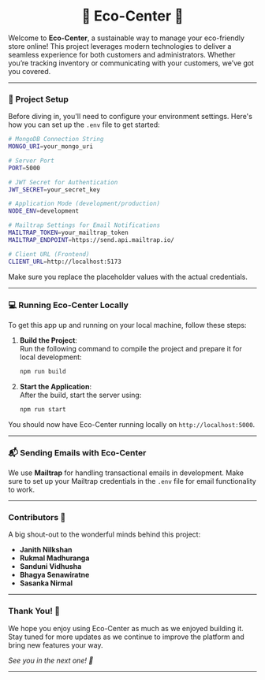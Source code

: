 <h1 align="center">🌿 Eco-Center 🌿</h1>

Welcome to **Eco-Center**, a sustainable way to manage your eco-friendly store online! This project leverages modern technologies to deliver a seamless experience for both customers and administrators. Whether you’re tracking inventory or communicating with your customers, we’ve got you covered.

---

### 🚀 Project Setup

Before diving in, you'll need to configure your environment settings. Here's how you can set up the `.env` file to get started:

```bash
# MongoDB Connection String
MONGO_URI=your_mongo_uri

# Server Port
PORT=5000

# JWT Secret for Authentication
JWT_SECRET=your_secret_key

# Application Mode (development/production)
NODE_ENV=development

# Mailtrap Settings for Email Notifications
MAILTRAP_TOKEN=your_mailtrap_token
MAILTRAP_ENDPOINT=https://send.api.mailtrap.io/

# Client URL (Frontend)
CLIENT_URL=http://localhost:5173
```

Make sure you replace the placeholder values with the actual credentials.

---

### 💻 Running Eco-Center Locally

To get this app up and running on your local machine, follow these steps:

1. **Build the Project**:  
   Run the following command to compile the project and prepare it for local development:
   ```bash
   npm run build
   ```

2. **Start the Application**:  
   After the build, start the server using:
   ```bash
   npm run start
   ```

You should now have Eco-Center running locally on `http://localhost:5000`.

---

### 📬 Sending Emails with Eco-Center

We use **Mailtrap** for handling transactional emails in development. Make sure to set up your Mailtrap credentials in the `.env` file for email functionality to work.

---

### Contributors 🌟

A big shout-out to the wonderful minds behind this project:

- **Janith Nilkshan**
- **Rukmal Madhuranga**
- **Sanduni Vidhusha**
- **Bhagya Senawiratne**
- **Sasanka Nirmal**

---

### Thank You! 🙏

We hope you enjoy using Eco-Center as much as we enjoyed building it. Stay tuned for more updates as we continue to improve the platform and bring new features your way.

_See you in the next one! 🚀_

--- 

